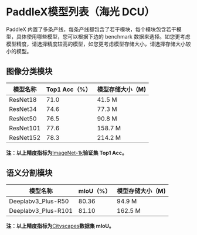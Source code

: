 # PaddleX模型列表（海光 DCU）

PaddleX 内置了多条产线，每条产线都包含了若干模块，每个模块包含若干模型，具体使用哪些模型，您可以根据下边的 benchmark 数据来选择。如您更考虑模型精度，请选择精度较高的模型，如您更考虑模型存储大小，请选择存储大小较小的模型。

## 图像分类模块
|模型名称|Top1 Acc（%）|模型存储大小（M)|
|-|-|-|
|ResNet18|71.0|41.5 M|
|ResNet34|74.6|77.3 M|
|ResNet50|76.5|90.8 M|
|ResNet101|77.6|158.7 M|
|ResNet152|78.3|214.2 M|

**注：以上精度指标为**[ImageNet-1k](https://www.image-net.org/index.php)**验证集 Top1 Acc。**

## 语义分割模块
|模型名称|mloU（%）|模型存储大小（M)|
|-|-|-|
|Deeplabv3_Plus-R50 |80.36|94.9 M|
|Deeplabv3_Plus-R101|81.10|162.5 M|

**注：以上精度指标为**[Cityscapes](https://www.cityscapes-dataset.com/)**数据集 mloU。**
